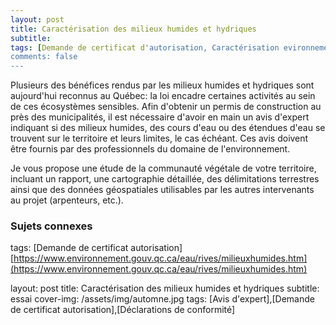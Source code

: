 ```yaml
---
layout: post
title: Caractérisation des milieux humides et hydriques
subtitle:
tags: [Demande de certificat d'autorisation, Caractérisation evironnementale, Caractérisation hydrique]
comments: false
---
```



Plusieurs des bénéfices rendus par les milieux humides et hydriques sont aujourd'hui reconnus au Québec: la loi encadre certaines activités au sein de ces écosystèmes sensibles. Afin d'obtenir un permis de construction au près des municipalités, il est nécessaire d'avoir en main un avis d'expert indiquant si des milieux humides, des cours d'eau ou des étendues d'eau se trouvent sur le territoire et leurs limites, le cas échéant. Ces avis doivent être fournis par des professionnels du domaine de l'environnement. 

Je vous propose une étude de la communauté végétale de votre territoire, incluant un rapport, une cartographie détaillée, des délimitations terrestres ainsi que des données géospatiales utilisables par les autres intervenants au projet (arpenteurs, etc.).


### Sujets connexes
tags: [Demande de certificat autorisation]  
[https://www.environnement.gouv.qc.ca/eau/rives/milieuxhumides.htm](https://www.environnement.gouv.qc.ca/eau/rives/milieuxhumides.htm)




layout: post
title: Caractérisation des milieux humides et hydriques
subtitle: essai
cover-img: /assets/img/automne.jpg
tags: [Avis d'expert],[Demande de certificat autorisation],[Déclarations de conformité]
